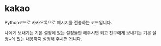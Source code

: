 # kakao

Python코드로 카카오톡으로 메시지를 전송하는 코드입니다.

나에게 보내기는 기본 설정에 있는 설정들만 해주시면 되고
친구에게 보내기는 기본 설정+에 있는 내용까지 설정해 주시면 됩니다.
